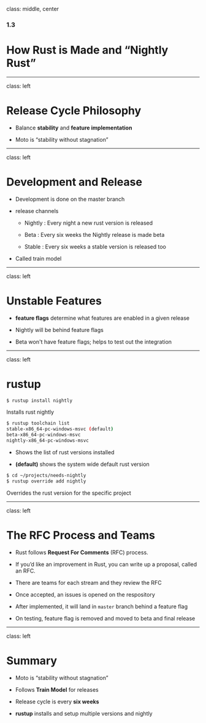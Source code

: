 
class: middle, center

### 1.3

# How Rust is Made and “Nightly Rust”

---
class: left

# Release Cycle Philosophy

* Balance **stability** and **feature implementation**

* Moto is “stability without stagnation” 

---
class: left

# Development and Release

* Development is done on the master branch

* release channels

  * Nightly : Every night a new rust version is released

  * Beta : Every six weeks the Nightly release is made beta

  * Stable : Every six weeks a stable version is released too

* Called train model

---
class: left

# Unstable Features

* **feature flags** determine what features are enabled in a given release

* Nightly will be behind feature flags

* Beta won't have feature flags; helps to test out the integration

---
class: left

# rustup

```bash
$ rustup install nightly
```

Installs rust nightly

```bash
$ rustup toolchain list
stable-x86_64-pc-windows-msvc (default)
beta-x86_64-pc-windows-msvc
nightly-x86_64-pc-windows-msvc
```

* Shows the list of rust versions installed 

* **(default)** shows the system wide default rust version

```bash
$ cd ~/projects/needs-nightly
$ rustup override add nightly
```

Overrides the rust version for the specific project

---
class: left

# The RFC Process and Teams

* Rust follows **Request For Comments** (RFC) process. 

* If you’d like an improvement in Rust, you can write up a proposal, called an RFC.

* There are teams for each stream and they review the RFC

* Once accepted, an issues is opened on the respository

* After implemented, it will land in `master` branch behind a feature flag

* On testing, feature flag is removed and moved to beta and final release

---
class: left

# Summary

* Moto is “stability without stagnation” 

* Follows **Train Model** for releases

* Release cycle is every **six weeks**

* **rustup** installs and setup multiple versions and nightly

